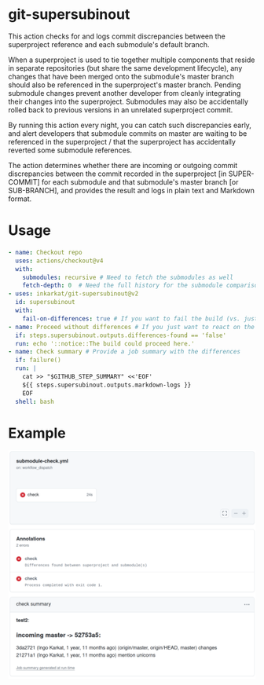 # git-supersubinout

This action checks for and logs commit discrepancies between the superproject reference and each submodule's default branch.

When a superproject is used to tie together multiple components that reside in separate repositories (but share the same development lifecycle), any changes that have been merged onto the submodule's master branch should also be referenced in the superproject's master branch.
Pending submodule changes prevent another developer from cleanly integrating their changes into the superproject.
Submodules may also be accidentally rolled back to previous versions in an unrelated superproject commit.

By running this action every night, you can catch such discrepancies early, and alert developers that submodule commits on master are waiting to be referenced in the superproject / that the superproject has accidentally reverted some submodule references.

The action determines whether there are incoming or outgoing commit discrepancies between the commit recorded in the superproject [in SUPER-COMMIT] for each submodule and that submodule's master branch [or SUB-BRANCH], and provides the result and logs in plain text and Markdown format.

# Usage

```yaml
- name: Checkout repo
  uses: actions/checkout@v4
  with:
    submodules: recursive # Need to fetch the submodules as well
    fetch-depth: 0  # Need the full history for the submodule comparison
- uses: inkarkat/git-supersubinout@v2
  id: supersubinout
  with:
    fail-on-differences: true # If you want to fail the build (vs. just checking whether there are differences)
- name: Proceed without differences # If you just want to react on the result without failing the build.
  if: steps.supersubinout.outputs.differences-found == 'false'
  run: echo '::notice::The build could proceed here.'
- name: Check summary # Provide a job summary with the differences
  if: failure()
  run: |
    cat >> "$GITHUB_STEP_SUMMARY" <<'EOF'
    ${{ steps.supersubinout.outputs.markdown-logs }}
    EOF
  shell: bash
```
# Example

![workflow run](workflow-run.png)
